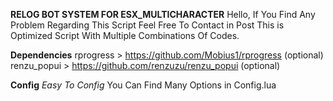 **RELOG BOT SYSTEM FOR ESX_MULTICHARACTER**
Hello, If You Find Any Problem Regarding This Script Feel Free To Contact in Post
This is Optimized Script With Multiple Combinations Of Codes. 

**Dependencies**
rprogress   > https://github.com/Mobius1/rprogress (optional)
renzu_popui > https://github.com/renzuzu/renzu_popui (optional)

**Config**
*Easy To Config*
You Can Find Many Options in Config.lua





